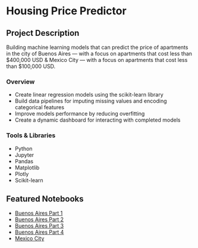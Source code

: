 # Housing Price Predictor

## Project Description
Building machine learning models that can predict the price of apartments in the city of Buenos Aires — with a focus on apartments that cost less than $400,000 USD & Mexico City — with a focus on apartments that cost less than $100,000 USD.

### Overview
* Create linear regression models using the scikit-learn library
* Build data pipelines for imputing missing values and encoding categorical features
* Improve models performance by reducing overfitting
* Create a dynamic dashboard for interacting with completed models

### Tools & Libraries
* Python
* Jupyter
* Pandas
* Matplotlib
* Plotly
* Scikit-learn

## Featured Notebooks
* [Buenos Aires Part 1](https://dpghazi.github.io/projects/predicting-buenos-aires-apartment-price-with-size.html)
* [Buenos Aires Part 2](https://dpghazi.github.io/projects/predicting-buenos-aires-apartment-price-with-location.html)
* [Buenos Aires Part 3](https://dpghazi.github.io/projects/predicting-buenos-aires-apartment-price-with-neighborhood.html)
* [Buenos Aires Part 4](https://dpghazi.github.io/projects/predicting-buenos-aires-apartment-price-with-size-location-and-neighborhood.html)
* [Mexico City](https://dpghazi.github.io/projects/predicting-apartment-prices-in-mexico-city.html)
